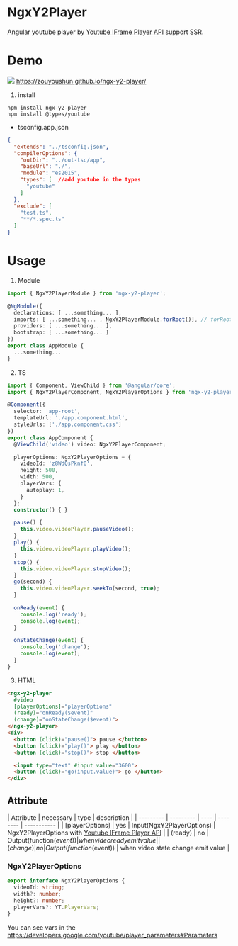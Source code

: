 # NgxY2Player

Angular youtube player by [Youtube IFrame Player API](https://developers.google.com/youtube/iframe_api_reference) support SSR.

# Demo 
![](https://res.cloudinary.com/dw7ecdxlp/image/upload/v1515048453/ngx-y2-player_rgfqjo.gif)
https://zouyoushun.github.io/ngx-y2-player/

1. install

```
npm install ngx-y2-player
npm install @types/youtube
```
* tsconfig.app.json
```json
{
  "extends": "../tsconfig.json",
  "compilerOptions": {
    "outDir": "../out-tsc/app",
    "baseUrl": "./",
    "module": "es2015",
    "types": [  //add youtube in the types
      "youtube"
    ]
  },
  "exclude": [
    "test.ts",
    "**/*.spec.ts"
  ]
}
```

# Usage

1. Module

```ts
import { NgxY2PlayerModule } from 'ngx-y2-player';

@NgModule({
  declarations: [ ...something... ],
  imports: [ ...something... , NgxY2PlayerModule.forRoot()], // forRoot only in the app.module
  providers: [ ...something... ],
  bootstrap: [ ...something... ]
})
export class AppModule {
  ...something...
}
```

2. TS

```typescript
import { Component, ViewChild } from '@angular/core';
import { NgxY2PlayerComponent, NgxY2PlayerOptions } from 'ngx-y2-player';

@Component({
  selector: 'app-root',
  templateUrl: './app.component.html',
  styleUrls: ['./app.component.css']
})
export class AppComponent {
  @ViewChild('video') video: NgxY2PlayerComponent;

  playerOptions: NgxY2PlayerOptions = {
    videoId: 'z8WdQsPknf0',
    height: 500,
    width: 500,
    playerVars: {
      autoplay: 1,
    }
  };
  constructor() { }

  pause() {
    this.video.videoPlayer.pauseVideo();
  }
  play() {
    this.video.videoPlayer.playVideo();
  }
  stop() {
    this.video.videoPlayer.stopVideo();
  }
  go(second) {
    this.video.videoPlayer.seekTo(second, true);
  }

  onReady(event) {
    console.log('ready');
    console.log(event);
  }

  onStateChange(event) {
    console.log('change');
    console.log(event);
  }
}
```

3. HTML

```html
<ngx-y2-player
  #video
  [playerOptions]="playerOptions"
  (ready)="onReady($event)"
  (change)="onStateChange($event)">
</ngx-y2-player>
<div>
  <button (click)="pause()"> pause </button>
  <button (click)="play()"> play </button>
  <button (click)="stop()"> stop </button>

  <input type="text" #input value="3600">
  <button (click)="go(input.value)"> go </button>
</div>
```

## Attribute

| Attribute | necessary |  type | description |
| --------- | --------- | ---- | -------- | ----------- |
| [playerOptions] | yes | Input(NgxY2PlayerOptions) | NgxY2PlayerOptions with [Youtube IFrame Player API](https://developers.google.com/youtube/iframe_api_reference)  |
| (ready) | no | Output(function($event)) | when video ready emit value |
| (change) | no | Output(function($event)) | when video state change emit value |


### NgxY2PlayerOptions
```ts
export interface NgxY2PlayerOptions {
  videoId: string;
  width?: number;
  height?: number;
  playerVars?: YT.PlayerVars;
}
```
You can see vars in the https://developers.google.com/youtube/player_parameters#Parameters
